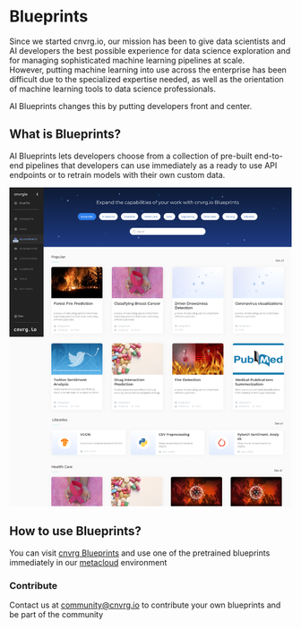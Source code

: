 # Blueprints
Since we started cnvrg.io, our mission has been to give data scientists and AI developers the best possible experience for data science exploration and for managing sophisticated machine learning pipelines at scale.  
However, putting machine learning into use across the enterprise has been difficult due to the specialized expertise needed, as well as the orientation of machine learning tools to data science professionals. 

AI Blueprints changes this by putting developers front and center.   

## What is Blueprints?

AI Blueprints lets developers choose from a collection of pre-built end-to-end pipelines that developers can use immediately as a ready to use API endpoints or
to retrain models with their own custom data.

![Blueprints Marketplace](./assets/Home%20page.png)

## How to use Blueprints?

You can visit [cnvrg Blueprints](https://metacloud.cloud.cnvrg.io/marketplace) and use one of the pretrained blueprints immediately in our [metacloud](https://metacloud.cloud.cnvrg.io) environment

### Contribute

Contact us at <community@cnvrg.io> to contribute your own blueprints and be part of the community



